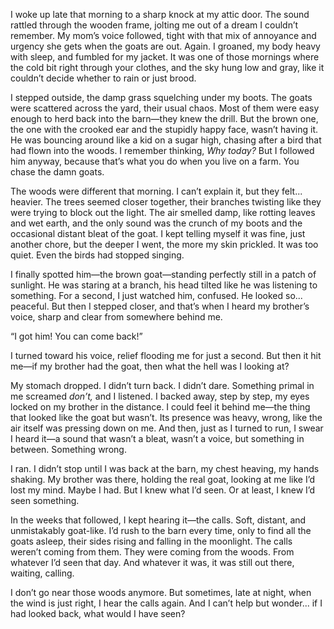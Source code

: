 I woke up late that morning to a sharp knock at my attic door. The sound rattled through the wooden frame, jolting me out of a dream I couldn’t remember. My mom’s voice followed, tight with that mix of annoyance and urgency she gets when the goats are out. Again. I groaned, my body heavy with sleep, and fumbled for my jacket. It was one of those mornings where the cold bit right through your clothes, and the sky hung low and gray, like it couldn’t decide whether to rain or just brood.

I stepped outside, the damp grass squelching under my boots. The goats were scattered across the yard, their usual chaos. Most of them were easy enough to herd back into the barn—they knew the drill. But the brown one, the one with the crooked ear and the stupidly happy face, wasn’t having it. He was bouncing around like a kid on a sugar high, chasing after a bird that had flown into the woods. I remember thinking, *Why today?* But I followed him anyway, because that’s what you do when you live on a farm. You chase the damn goats.

The woods were different that morning. I can’t explain it, but they felt... heavier. The trees seemed closer together, their branches twisting like they were trying to block out the light. The air smelled damp, like rotting leaves and wet earth, and the only sound was the crunch of my boots and the occasional distant bleat of the goat. I kept telling myself it was fine, just another chore, but the deeper I went, the more my skin prickled. It was too quiet. Even the birds had stopped singing.

I finally spotted him—the brown goat—standing perfectly still in a patch of sunlight. He was staring at a branch, his head tilted like he was listening to something. For a second, I just watched him, confused. He looked so... peaceful. But then I stepped closer, and that’s when I heard my brother’s voice, sharp and clear from somewhere behind me.

“I got him! You can come back!”

I turned toward his voice, relief flooding me for just a second. But then it hit me—if my brother had the goat, then what the hell was I looking at?

My stomach dropped. I didn’t turn back. I didn’t dare. Something primal in me screamed *don’t,* and I listened. I backed away, step by step, my eyes locked on my brother in the distance. I could feel it behind me—the thing that looked like the goat but wasn’t. Its presence was heavy, wrong, like the air itself was pressing down on me. And then, just as I turned to run, I swear I heard it—a sound that wasn’t a bleat, wasn’t a voice, but something in between. Something wrong.

I ran. I didn’t stop until I was back at the barn, my chest heaving, my hands shaking. My brother was there, holding the real goat, looking at me like I’d lost my mind. Maybe I had. But I knew what I’d seen. Or at least, I knew I’d seen something.

In the weeks that followed, I kept hearing it—the calls. Soft, distant, and unmistakably goat-like. I’d rush to the barn every time, only to find all the goats asleep, their sides rising and falling in the moonlight. The calls weren’t coming from them. They were coming from the woods. From whatever I’d seen that day. And whatever it was, it was still out there, waiting, calling.

I don’t go near those woods anymore. But sometimes, late at night, when the wind is just right, I hear the calls again. And I can’t help but wonder... if I had looked back, what would I have seen?